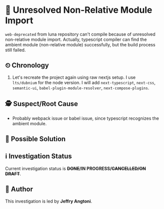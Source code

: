 # 👮 Unresolved Non-Relative Module Import

<!-- Describe your error/issue here -->
`web-deprecated` from luna repository can't compile because of unresolved non-relative module import. Actually, typescript compiler can find the ambient module (non-relative module) successfully, but the build process still failed.

## ⏲ Chronology

1. Let's recreate the project again using raw nextjs setup. I use `lts/dubnium` for the node version. I will add `next-typescript`, `next-css`, `semantic-ui`, `babel-plugin-module-resolver`, `next-compose-plugins`.

## 🕵 Suspect/Root Cause

<!-- Describe the suspect/root cause -->

- Probably webpack issue or babel issue, since typescript recognizes the ambient module.

## 🏁 Possible Solution

<!-- Describe possible solution for this issue -->

## ℹ️ Investigation Status

Current investigation status is **~~DONE~~/IN PROGRESS/~~CANCELLED/ON DRAFT~~**.

## 👩 Author

This investigation is led by **Jeffry Angtoni**.
